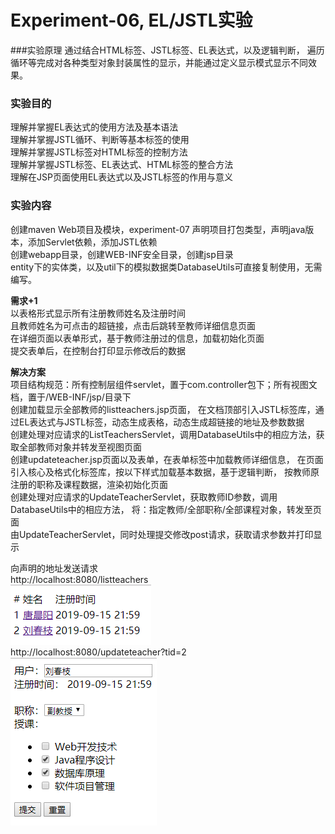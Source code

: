 # Experiment-06, EL/JSTL实验
###实验原理
通过结合HTML标签、JSTL标签、EL表达式，以及逻辑判断，
遍历循环等完成对各种类型对象封装属性的显示，并能通过定义显示模式显示不同效果。

### 实验目的
理解并掌握EL表达式的使用方法及基本语法  
理解并掌握JSTL循环、判断等基本标签的使用  
理解并掌握JSTL标签对HTML标签的控制方法  
理解并掌握JSTL标签、EL表达式、HTML标签的整合方法  
理解在JSP页面使用EL表达式以及JSTL标签的作用与意义  

### 实验内容
创建maven Web项目及模块，experiment-07
声明项目打包类型，声明java版本，添加Servlet依赖，添加JSTL依赖  
创建webapp目录，创建WEB-INF安全目录，创建jsp目录  
entity下的实体类，以及util下的模拟数据类DatabaseUtils可直接复制使用，无需编写。  

**需求+1**  
以表格形式显示所有注册教师姓名及注册时间  
且教师姓名为可点击的超链接，点击后跳转至教师详细信息页面  
在详细页面以表单形式，基于教师注册过的信息，加载初始化页面  
提交表单后，在控制台打印显示修改后的数据  

**解决方案**  
项目结构规范：所有控制层组件servlet，置于com.controller包下；所有视图文档，置于/WEB-INF/jsp/目录下  
创建加载显示全部教师的listteachers.jsp页面，
在文档顶部引入JSTL标签库，通过EL表达式与JSTL标签，动态生成表格，动态生成超链接的地址及参数数据  
创建处理对应请求的ListTeachersServlet，调用DatabaseUtils中的相应方法，获取全部教师对象并转发至视图页面  
创建updateteacher.jsp页面以及表单，在表单标签中加载教师详细信息，
在页面引入核心及格式化标签库，按以下样式加载基本数据，基于逻辑判断，
按教师原注册的职称及课程数据，渲染初始化页面  
创建处理对应请求的UpdateTeacherServlet，获取教师ID参数，调用DatabaseUtils中的相应方法，
将：指定教师/全部职称/全部课程对象，转发至页面  
由UpdateTeacherServlet，同时处理提交修改post请求，获取请求参数并打印显示  

向声明的地址发送请求  
http://localhost:8080/listteachers  
![](./asserts/exp06-01.png)  
http://localhost:8080/updateteacher?tid=2  
![](./asserts/exp06-02.png)  